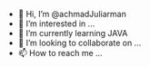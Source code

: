 - 👋 Hi, I’m @achmadJuliarman
- 👀 I’m interested in ...
- 🌱 I’m currently learning JAVA
- 💞️ I’m looking to collaborate on ...
- 📫 How to reach me ...

<!---
achmadJuliarman/achmadJuliarman is a ✨ special ✨ repository because its `README.md` (this file) appears on your GitHub profile.
You can click the Preview link to take a look at your changes.
--->
